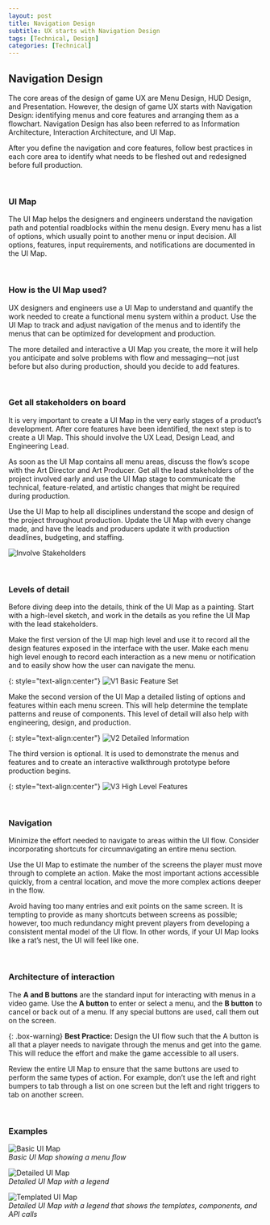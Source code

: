 ```yaml
---
layout: post
title: Navigation Design
subtitle: UX starts with Navigation Design
tags: [Technical, Design]
categories: [Technical]
---
```


## Navigation Design
The core areas of the design of game UX are Menu Design, HUD Design, and Presentation. However, the design of game UX starts with Navigation Design: identifying menus and core features and arranging them as a flowchart. Navigation Design has also been referred to as Information Architecture, Interaction Architecture, and UI Map.

After you define the navigation and core features, follow best practices in each core area to identify what needs to be fleshed out and redesigned before full production.

<br>

### UI Map
The UI Map helps the designers and engineers understand the navigation path and potential roadblocks within the menu design. Every menu has a list of options, which usually point to another menu or input decision. All options, features, input requirements, and notifications are documented in the UI Map.

<br>

### How is the UI Map used?
UX designers and engineers use a UI Map to understand and quantify the work needed to create a functional menu system within a product. Use the UI Map to track and adjust navigation of the menus and to identify the menus that can be optimized for development and production.

The more detailed and interactive a UI Map you create, the more it will help you anticipate and solve problems with flow and messaging—not just before but also during production, should you decide to add features. 

<br>

### Get all stakeholders on board
It is very important to create a UI Map in the very early stages of a product’s development. After core features have been identified, the next step is to create a UI Map. This should involve the UX Lead, Design Lead, and Engineering Lead.

As soon as the UI Map contains all menu areas, discuss the flow’s scope with the Art Director and Art Producer. Get all the lead stakeholders of the project involved early and use the UI Map stage to communicate the technical, feature-related, and artistic changes that might be required during production.

Use the UI Map to help all disciplines understand the scope and design of the project throughout production. Update the UI Map with every change made, and have the leads and producers update it with production deadlines, budgeting, and staffing.

![Involve Stakeholders](/privatebebo/img/NavDesignGroup.png)

<br>

### Levels of detail
Before diving deep into the details, think of the UI Map as a painting. Start with a high-level sketch, and work in the details as you refine the UI Map with the lead stakeholders.

Make the first version of the UI map high level and use it to record all the design features exposed in the interface with the user. Make each menu high level enough to record each interaction as a new menu or notification and to easily show how the user can navigate the menu.

{: style="text-align:center"}
![V1 Basic Feature Set](/privatebebo/img/NavDesignV1.png)

Make the second version of the UI Map a detailed listing of options and features within each menu screen. This will help determine the template patterns and reuse of components. This level of detail will also help with engineering, design, and production.


{: style="text-align:center"}
![V2 Detailed Information](/privatebebo/img/NavDesignV2.png)

The third version is optional. It is used to demonstrate the menus and features and to create an interactive walkthrough prototype before production begins.


{: style="text-align:center"}
![V3 High Level Features](/privatebebo/img/NavDesignV3.png)

<br>

### Navigation
Minimize the effort needed to navigate to areas within the UI flow. Consider incorporating shortcuts for circumnavigating an entire menu section.

Use the UI Map to estimate the number of the screens the player must move through to complete an action. Make the most important actions accessible quickly, from a central location, and move the more complex actions deeper in the flow. 

Avoid having too many entries and exit points on the same screen. It is tempting to provide as many shortcuts between screens as possible; however, too much redundancy might prevent players from developing a consistent mental model of the UI flow. In other words, if your UI Map looks like a rat’s nest, the UI will feel like one.

<br>

### Architecture of interaction 
The **A and B buttons** are the standard input for interacting with menus in a video game. Use the **A button** to enter or select a menu, and the **B button** to cancel or back out of a menu. If any special buttons are used, call them out on the screen.

{: .box-warning}
**Best Practice:** Design the UI flow such that the A button is all that a player needs to navigate through the menus and get into the game. This will reduce the effort and make the game accessible to all users.

Review the entire UI Map to ensure that the same buttons are used to perform the same types of action. For example, don’t use the left and right bumpers to tab through a list on one screen but the left and right triggers to tab on another screen.

<br>

### Examples
![Basic UI Map](/privatebebo/img/NavDesignExample01.jpg)  
_Basic UI Map showing a menu flow_

![Detailed UI Map](/privatebebo/img/NavDesignExample02.jpg)  
_Detailed UI Map with a legend_

![Templated UI Map](/privatebebo/img/NavDesignExample03.jpg)  
_Detailed UI Map with a legend that shows the templates, components, and API calls_


